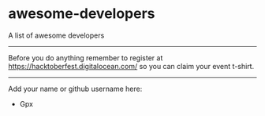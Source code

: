 # awesome-developers
A list of awesome developers

---

Before you do anything remember to register at https://hacktoberfest.digitalocean.com/ so you can claim your event t-shirt.

---

Add your name or github username here:

* Gpx
